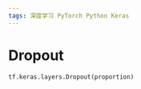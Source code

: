 ```yaml
---
tags: 深度学习 PyTorch Python Keras
---
```

# Dropout

```python
tf.keras.layers.Dropout(proportion)
```